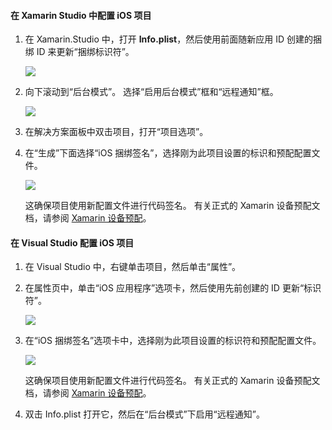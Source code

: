 #### <a name="configure-the-ios-project-in-xamarin-studio"></a>在 Xamarin Studio 中配置 iOS 项目
1. 在 Xamarin.Studio 中，打开 **Info.plist**，然后使用前面随新应用 ID 创建的捆绑 ID 来更新“捆绑标识符”。

    ![](./media/app-service-mobile-xamarin-ios-configure-project/mobile-services-ios-push-21.png)
2. 向下滚动到“后台模式”。 选择“启用后台模式”框和“远程通知”框。

    ![](./media/app-service-mobile-xamarin-ios-configure-project/mobile-services-ios-push-22.png)
3. 在解决方案面板中双击项目，打开“项目选项”。
4. 在“生成”下面选择“iOS 捆绑签名”，选择刚为此项目设置的标识和预配配置文件。

   ![](./media/app-service-mobile-xamarin-ios-configure-project/mobile-services-ios-push-20.png)

   这确保项目使用新配置文件进行代码签名。 有关正式的 Xamarin 设备预配文档，请参阅 [Xamarin 设备预配]。

#### <a name="configure-the-ios-project-in-visual-studio"></a>在 Visual Studio 配置 iOS 项目
1. 在 Visual Studio 中，右键单击项目，然后单击“属性”。
2. 在属性页中，单击“iOS 应用程序”选项卡，然后使用先前创建的 ID 更新“标识符”。

    ![](./media/app-service-mobile-xamarin-ios-configure-project/mobile-services-ios-push-23.png)
3. 在“iOS 捆绑签名”选项卡中，选择刚为此项目设置的标识符和预配配置文件。

    ![](./media/app-service-mobile-xamarin-ios-configure-project/mobile-services-ios-push-24.png)

    这确保项目使用新配置文件进行代码签名。 有关正式的 Xamarin 设备预配文档，请参阅 [Xamarin 设备预配]。
4. 双击 Info.plist 打开它，然后在“后台模式”下启用“远程通知”。

[Xamarin 设备预配]: http://developer.xamarin.com/guides/ios/getting_started/installation/device_provisioning/


<!--HONumber=Dec16_HO2-->


